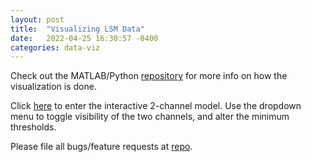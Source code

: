 ```yaml
---
layout: post
title:  "Visualizing LSM Data"
date:   2022-04-25 16:30:57 -0400
categories: data-viz
---
```



Check out the MATLAB/Python [repository][lsm-repo] for more info on how the visualization is done.

Click [here][lsm-htmlfile] to enter the interactive 2-channel model. Use the dropdown menu to toggle 
visibility of the two channels, and alter the minimum thresholds.

Please file all bugs/feature requests at [repo][lsm-repo].

[lsm-repo]: https://github.com/JacobHA/confocal_analysis
[lsm-htmlfile]: /_pages/lsm_interactive.html
